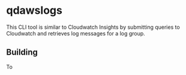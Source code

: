 # qdawslogs

This CLI tool is similar to Cloudwatch Insights by submitting queries to Cloudwatch and retrieves log messages for a log group.



## Building

To
